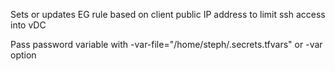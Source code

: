 Sets or updates EG rule based on client public IP address to limit ssh access into vDC

Pass password variable with -var-file="/home/steph/.secrets.tfvars" or -var option
